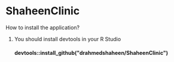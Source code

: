# ShaheenClinic
How to install the application?
1. You should install devtools in your R Studio
   #### devtools::install_github("drahmedshaheen/ShaheenClinic")
